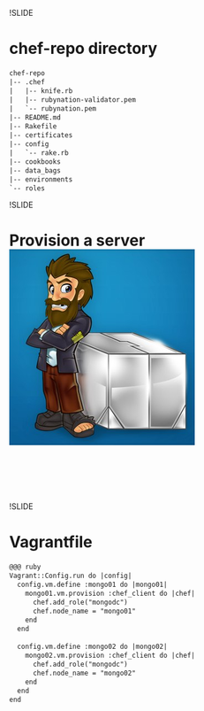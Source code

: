 !SLIDE
# chef-repo directory

    chef-repo
    |-- .chef
    |   |-- knife.rb
    |   |-- rubynation-validator.pem
    |   `-- rubynation.pem
    |-- README.md
    |-- Rakefile
    |-- certificates
    |-- config
    |   `-- rake.rb
    |-- cookbooks
    |-- data_bags
    |-- environments
    `-- roles

!SLIDE 
# Provision a server

* knife ec2 server create
* knife rackspace server create
* Vagrant
 
<span style="align:right; position:relative; top:-85px;">[![vagrant](images/vagrant.jpg)](http://vagrantup.com/)</span>

!SLIDE
# Vagrantfile

    @@@ ruby
    Vagrant::Config.run do |config|
      config.vm.define :mongo01 do |mongo01|
        mongo01.vm.provision :chef_client do |chef|
          chef.add_role("mongodc")
          chef.node_name = "mongo01"
        end
      end

      config.vm.define :mongo02 do |mongo02|
        mongo02.vm.provision :chef_client do |chef|
          chef.add_role("mongodc")
          chef.node_name = "mongo02"
        end
      end
    end
